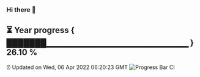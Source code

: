 ### Hi there 👋
⏳ Year progress { ███████▁▁▁▁▁▁▁▁▁▁▁▁▁▁▁▁▁▁▁▁▁▁▁ } 26.10 %
---
⏰ Updated on Wed, 06 Apr 2022 06:20:23 GMT
![Progress Bar CI](https://github.com/liununu/liununu/workflows/Progress%20Bar%20CI/badge.svg)
